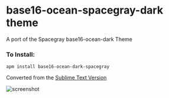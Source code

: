 # base16-ocean-spacegray-dark theme

A port of the Spacegray base16-ocean-dark Theme

### To Install:

`apm install base16-ocean-dark-spacegray`

Converted from the [Sublime Text Version](https://github.com/kkga/spacegray)

![screenshot](https://dl.dropboxusercontent.com/u/8518439/github/base-16-ocean-spacegray.png)
